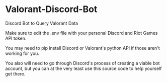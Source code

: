 # Valorant-Discord-Bot
Discord Bot to Query Valorant Data

Make sure to edit the .env file with your personal Discord and Riot Games API token.

You may need to pip install Discord or Valorant's python API if those aren't working for you.

You also will need to go through Discord's process of creating a viable bot account, but you can at the very least use this source code to help yourself get there.
